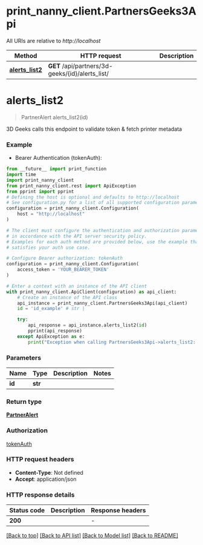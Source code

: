 # print_nanny_client.PartnersGeeks3Api

All URIs are relative to *http://localhost*

Method | HTTP request | Description
------------- | ------------- | -------------
[**alerts_list2**](PartnersGeeks3Api.md#alerts_list2) | **GET** /api/partners/3d-geeks/{id}/alerts_list/ | 


# **alerts_list2**
> PartnerAlert alerts_list2(id)



3D Geeks calls this endpoint to validate token & fetch printer metadata

### Example

* Bearer Authentication (tokenAuth):
```python
from __future__ import print_function
import time
import print_nanny_client
from print_nanny_client.rest import ApiException
from pprint import pprint
# Defining the host is optional and defaults to http://localhost
# See configuration.py for a list of all supported configuration parameters.
configuration = print_nanny_client.Configuration(
    host = "http://localhost"
)

# The client must configure the authentication and authorization parameters
# in accordance with the API server security policy.
# Examples for each auth method are provided below, use the example that
# satisfies your auth use case.

# Configure Bearer authorization: tokenAuth
configuration = print_nanny_client.Configuration(
    access_token = 'YOUR_BEARER_TOKEN'
)

# Enter a context with an instance of the API client
with print_nanny_client.ApiClient(configuration) as api_client:
    # Create an instance of the API class
    api_instance = print_nanny_client.PartnersGeeks3Api(api_client)
    id = 'id_example' # str | 

    try:
        api_response = api_instance.alerts_list2(id)
        pprint(api_response)
    except ApiException as e:
        print("Exception when calling PartnersGeeks3Api->alerts_list2: %s\n" % e)
```

### Parameters

Name | Type | Description  | Notes
------------- | ------------- | ------------- | -------------
 **id** | **str**|  | 

### Return type

[**PartnerAlert**](PartnerAlert.md)

### Authorization

[tokenAuth](../README.md#tokenAuth)

### HTTP request headers

 - **Content-Type**: Not defined
 - **Accept**: application/json

### HTTP response details
| Status code | Description | Response headers |
|-------------|-------------|------------------|
**200** |  |  -  |

[[Back to top]](#) [[Back to API list]](../README.md#documentation-for-api-endpoints) [[Back to Model list]](../README.md#documentation-for-models) [[Back to README]](../README.md)

